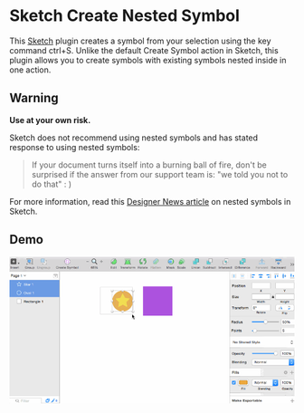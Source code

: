 # Sketch Create Nested Symbol

This [Sketch][] plugin creates a symbol from your selection using the key command ctrl+S. Unlike the default Create Symbol action in Sketch, this plugin allows you to create symbols with existing symbols nested inside in one action.

## Warning
**Use at your own risk.**

Sketch does not recommend using nested symbols and has stated response to using nested symbols:
> If your document turns itself into a burning ball of fire, don't be surprised if the answer from our support team is: "we told you not to do that" : )

For more information, read this [Designer News article] on nested symbols in Sketch.

## Demo
![](images/demo.gif)

[Sketch]: http://bohemiancoding.com/sketch/
[Designer News article]: https://www.designernews.co/stories/24265-psa-you-can-use-nested-symbols-in-sketch